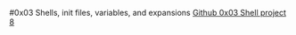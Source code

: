#0x03 Shells, init files, variables, and expansions
[Github 0x03 Shell project 8](https://github.com/covstar/alx-system_engineering-devops.git)

